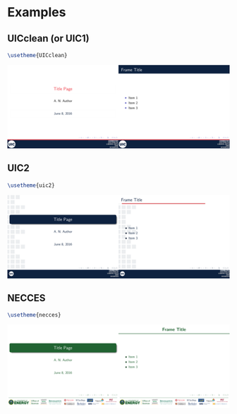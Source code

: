# Examples

## UICclean (or UIC1)
```tex
\usetheme{UICclean}
```

![Title Page](../examples/uic2_example.png) 

## UIC2
```tex
\usetheme{uic2}
```

![Title Page](../examples/uic1_example.png) 

## NECCES
```tex
\usetheme{necces}
```

![Title Page](../examples/necces_example.png) 
